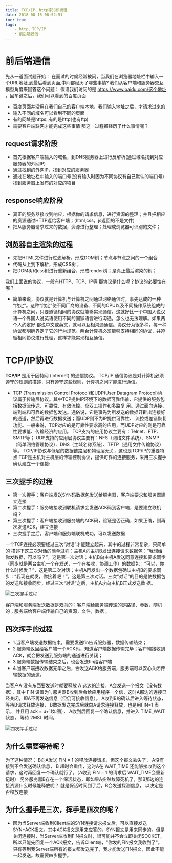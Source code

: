 ```yaml
---
title: TCP/IP、http等知识梳理
date: 2018-08-15 08:52:51
toc: true
tags:
    - http、TCP/IP
    - 前后端通信
---
```


# 前后端通信
先从一道面试题开始：
在面试的时候经常被问，当我们在浏览器地址栏中输入一个URL地址,到最后看到页面,中间都经历了哪些事情?
我们从客户端和服务器交互模型角度来回答这个问题：
假设我们访问的是 https://www.baidu.com/这个地址 ，回车键之后，我们可以看到的百度页面
<!-- more -->
- 百度页面并没用在我们自己的客户端本地，我们输入地址之后，才请求过来的
- 输入不同的域名可以看到不同的页面
- 有的网址是https:,有的是http(也有ftp)
- 需要客户端联网才能完成这些事情
那这一过程都经历了什么事情呢？

## request请求阶段

- 首先根据客户端输入的域名，到DNS服务器上进行反解析(通过域名找到对应服务器的外网IP)
- 通过找到的外网IP，找到对应的服务器
- 通过在地址栏中输入的端口号(没有输入时因为不同协议有自己默认的端口号)找到服务器上发布的对应的项目

## response响应阶段

- 真正的服务器接收到响应，根据你的请求信息，进行资源的整理；并且把相应的资源通过HTTP返给客户端；(html,css，js返回的不是文件)
- 把从服务器请求过来的数据，资源进行整理；处理成浏览器可识别的文件；

## 浏览器自主渲染的过程

- 先把HTML文件进行过滤解析，形成DOM树；节点与节点之间的一个组合
- 代码从上到下解析，形成CSS树；
- 把DOM树和css树进行重新组合，形成render树；是真正最后渲染的树；

我们上面说的协议，一般有HTTP、TCP、IP等
那协议是什么呢？协议的必要性在哪？

- 简单来说，协议就是计算机与计算机之间通过网络通信时，事先达成的一种 “约定”。这种“约定”使不同厂商的设备、不同的CPU以及不同操作系统组成的计算机之间，只要遵循相同的协议就能够实现通信。这就好比一个中国人说汉语一个外国人说英语使用不同的国家语言进行沟通，怎么也无法理解。如果两个人约定好 都说中文或英文，就可以互相沟通通信。协议分为很多种，每一种协议都明确界定了它的行为规范。两台计算机必须能够支持相同的协议，并遵循相同协议进行处理，这样才能实现相互通信。

# TCP/IP协议

**TCP/IP** 是用于因特网 (Internet) 的通信协议。 TCP/IP 通信协议是对计算机必须遵守的规则的描述，只有遵守这些规则，计算机之间才能进行通信。

- TCP (Transmission Control Protocol)和UDP(User Datagram Protocol)协议属于传输层协议。其中TCP提供IP环境下的数据可靠传输，它提供的服务包括数据流传送、可靠性、有效流控、全双工操作和多路复 用。通过面向连接、端到端和可靠的数据包发送。通俗说，它是事先为所发送的数据开辟出连接好的通道，然后再进行数据发送；而UDP则不为IP提供可靠性、 流控或差错恢复功能。一般来说，TCP对应的是可靠性要求高的应用，而UDP对应的则是可靠性要求低、传输经济的应用。 TCP支持的应用协议主要有：Telnet、FTP、SMTP等； UDP支持的应用层协议主要有：NFS（网络文件系统）、SNMP（简单网络管理协议）、DNS（主域名称系统）、TFTP（通用文件传输协议）等。 TCP/IP协议与低层的数据链路层和物理层无关，这也是TCP/IP的重要特点
TCP是主机对主机层的传输控制协议，提供可靠的连接服务，采用三次握手确认建立一个连接:

## 三次握手的过程

- 第一次握手：客户端发送SYN码数据包发送给服务器，客户端要求和服务器建立连接
- 第二次握手：服务端接收到联机请求会发送ACK码到客户端，是要建立联机吗？
- 第三次握手：客户端接收到服务端的ACK码，验证是否正确，如果正确，则再次发送ACK，建立连接
- 三次握手之后，客户端和服务端联机成功，可以发送数据

一个TCP连接必须要经过三次“对话”才能建立起来，其中的过程非常复杂，只简单的 描述下这三次对话的简单过程：主机A向主机B发出连接请求数据包：“我想给你发数据，可以吗？”，这是第一次对话；主机B向主机A发送同意连接和要求同步 （同步就是两台主机一个在发送，一个在接收，协调工作）的数据包：“可以，你什么时候发？”，这是第二次对话；主机A再发出一个数据包确认主机B的要求同 步：“我现在就发，你接着吧！”，这是第三次对话。三次“对话”的目的是使数据包的发送和接收同步，经过三次“对话”之后，主机A才向主机B正式发送数 据。

![三次握手过程](/images/三次握手.jpg)

客户端和服务端发送数据是双向的；客户端给服务端传递的是路径、参数，随机的；服务端给客户端传输自己的资源，文件，数据；

## 四次挥手的过程

- 1.当客户端发送数据结束，需要发送fin告诉服务器，数据传输结束；
- 2.服务端返回给客户端一个ACK码，知道客户端数据传输完毕；客户端接收到ACK，就会把发送到服务端的通道进行关闭；
- 3.服务端数据传输结束之后，也会发送fin给客户端
- 4.当客户端接收数据完毕之后，会发送ACK给服务端，服务端可以安心关闭传输数据的通道。

当客户A 没有东西要发送时就要释放 A 这边的连接，A会发送一个报文（没有数据），其中 FIN 设置为1, 服务器B收到后会给应用程序一个信，这时A那边的连接已经关闭，即A不再发送信息（但仍可接收信息）。 A收到B的确认后进入等待状态，等待B请求释放连接， B数据发送完成后就向A请求连接释放，也是用FIN=1 表示， 并且用 ack = u+1(如图）， A收到后回复一个确认信息，并进入 TIME_WAIT 状态， 等待 2MSL 时间。

![四次挥手过程](/images/四次挥手.jpg)

## 为什么需要等待呢？

为了这种情况： B向A发送 FIN = 1 的释放连接请求，但这个报文丢失了， A没有接到不会发送确认信息， B 超时会重传，这时A在 WAIT_TIME 还能够接收到这个请求，这时再回复一个确认就行了。（A收到 FIN = 1 的请求后 WAIT_TIME会重新记时）
另外服务器B存在一个保活状态，即如果A突然故障死机了，那B那边的连接资源什么时候能释放呢？ 就是保活时间到了后，B会发送探测信息， 以决定是否释放连接

## 为什么握手是三次，挥手是四次的呢？

- 因为当Server端收到Client端的SYN连接请求报文后，可以直接发送SYN+ACK报文。其中ACK报文是用来应答的，SYN报文是用来同步的。但是关闭连接时，当Server端收到FIN报文时，很可能并不会立即关闭SOCKET，所以只能先回复一个ACK报文，告诉Client端，"你发的FIN报文我收到了"。只有等到我Server端所有的报文都发送完了，我才能发送FIN报文，因此不能一起发送。故需要四步握手。




